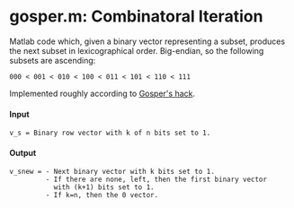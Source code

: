 # gosper.m: Combinatoral Iteration
Matlab code which, given a binary vector representing a subset, produces the next subset in lexicographical order.
Big-endian, so the following subsets are ascending:  

    000 < 001 < 010 < 100 < 011 < 101 < 110 < 111
    
Implemented roughly according to [Gosper's hack](https://en.wikipedia.org/wiki/Combinatorial_number_system#Applications).
    
#### Input

    v_s = Binary row vector with k of n bits set to 1.
    
#### Output
    v_snew = - Next binary vector with k bits set to 1. 
             - If there are none, left, then the first binary vector
               with (k+1) bits set to 1.
             - If k=n, then the 0 vector.
